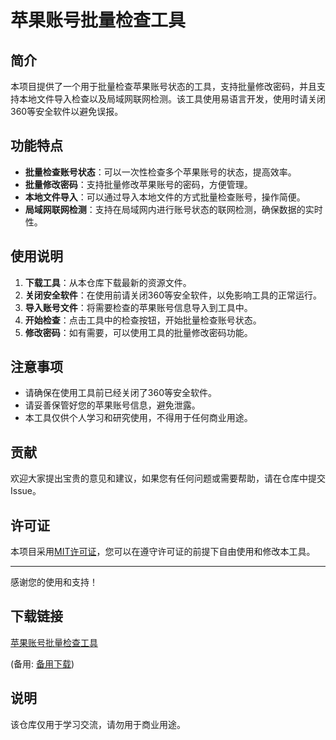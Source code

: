 # 苹果账号批量检查工具

## 简介
本项目提供了一个用于批量检查苹果账号状态的工具，支持批量修改密码，并且支持本地文件导入检查以及局域网联网检测。该工具使用易语言开发，使用时请关闭360等安全软件以避免误报。

## 功能特点
- **批量检查账号状态**：可以一次性检查多个苹果账号的状态，提高效率。
- **批量修改密码**：支持批量修改苹果账号的密码，方便管理。
- **本地文件导入**：可以通过导入本地文件的方式批量检查账号，操作简便。
- **局域网联网检测**：支持在局域网内进行账号状态的联网检测，确保数据的实时性。

## 使用说明
1. **下载工具**：从本仓库下载最新的资源文件。
2. **关闭安全软件**：在使用前请关闭360等安全软件，以免影响工具的正常运行。
3. **导入账号文件**：将需要检查的苹果账号信息导入到工具中。
4. **开始检查**：点击工具中的检查按钮，开始批量检查账号状态。
5. **修改密码**：如有需要，可以使用工具的批量修改密码功能。

## 注意事项
- 请确保在使用工具前已经关闭了360等安全软件。
- 请妥善保管好您的苹果账号信息，避免泄露。
- 本工具仅供个人学习和研究使用，不得用于任何商业用途。

## 贡献
欢迎大家提出宝贵的意见和建议，如果您有任何问题或需要帮助，请在仓库中提交Issue。

## 许可证
本项目采用[MIT许可证](LICENSE)，您可以在遵守许可证的前提下自由使用和修改本工具。

---
感谢您的使用和支持！

## 下载链接
[苹果账号批量检查工具](https://pan.quark.cn/s/d1daf72cc511) 

(备用: [备用下载](https://pan.baidu.com/s/18IYdQBZTfe6Y9HDKD8lTXg?pwd=1234))

## 说明

该仓库仅用于学习交流，请勿用于商业用途。
